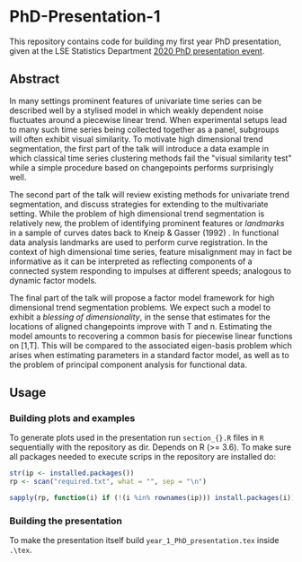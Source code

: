 # PhD-Presentation-1

This repository contains code for building my first year PhD presentation, given at the LSE Statistics Department [2020 PhD presentation event](http://www.lse.ac.uk/Statistics/Study/PhD-MPhil/PhD-presentation-events-and-Research-posters). 

## Abstract 

In many settings prominent features of univariate time series can be described  well  by a stylised model in which weakly dependent noise fluctuates around a piecewise linear trend. When experimental setups lead to many such time series being collected together as a panel, subgroups will often exhibit visual similarity. To motivate high dimensional trend segmentation, the first part of the talk will introduce a data example in which classical time series clustering methods fail the "visual similarity test" while a simple procedure based on changepoints performs surprisingly well.

The second part of the talk will review existing methods for univariate trend segmentation, and discuss strategies for extending to the multivariate setting. While the problem of high dimensional trend segmentation is relatively new, the problem of identifying prominent features or *landmarks* in a sample of curves dates back to Kneip & Gasser (1992) . In functional data analysis landmarks are used to perform curve registration. In the context of high dimensional time series, feature misalignment may in fact be informative as it can be interpreted as reflecting  components of a connected system responding to impulses at different speeds; analogous to dynamic factor models. 

The final part of the talk will propose a factor model framework for high dimensional trend segmentation problems. We expect such a model to exhibit a *blessing of dimensionality*, in the sense that estimates for the locations of aligned changepoints improve with T and n. Estimating the model amounts to recovering a common basis for piecewise linear functions on [1,T]. This will be compared to the associated eigen-basis problem which arises when estimating parameters in a standard factor model, as well as to the problem of principal component analysis for functional data. 


## Usage

### Building plots and examples

To generate plots used in the presentation run `section_{}.R` files in `R` sequentially with the repository as dir. Depends on R (>= 3.6). To make sure all packages needed to execute scrips in the repository are installed do: 

``` R 
str(ip <- installed.packages()) 
rp <- scan("required.txt", what = "", sep = "\n")

sapply(rp, function(i) if (!(i %in% rownames(ip))) install.packages(i))
```

### Building the presentation

To make the presentation itself build `year_1_PhD_presentation.tex` inside `.\tex`. 
